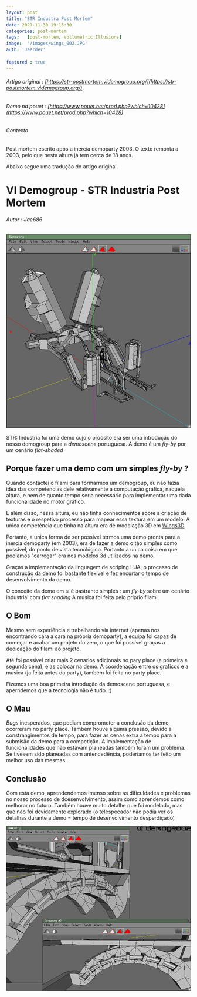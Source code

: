 ```yaml
---
layout: post
title: "STR Industra Post Mortem"
date: 2021-11-30 19:15:30
categories: post-mortem
tags:   [post-mortem, Vollumetric Illusions]
image:  '/images/wings_002.JPG'
auth: 'Jaerder'

featured : true
---
```


###### Artigo original : [https://str-postmortem.videmogroup.org/](https://str-postmortem.videmogroup.org/)
###### Demo na pouet : [https://www.pouet.net/prod.php?which=10428](https://www.pouet.net/prod.php?which=10428)

###### Contexto

Post mortem escrito após a inercia demoparty 2003. O texto remonta a 2003, pelo que nesta altura já tem cerca de 18 anos.


Abaixo segue uma tradução do artigo original. 


# VI Demogroup - STR Industria Post Mortem
###### Autor : Jae686

![str industria](/images/wings_002.JPG)

STR: Industria foi uma demo cujo o proósito era ser uma introdução do nosso demogroup para a *demoscene* portuguesa.
A demo é um *fly-by* por um cenário *flat-shaded*

## Porque fazer uma demo com um simples *fly-by* ?

Quando contactei o filami para formarmos um demogroup, eu não fazia idea das competencias dele relativamente a computação gráfica, naquela altura, e nem de quanto tempo seria necessário para implementar uma dada funcionalidade no motor gráfico.

E além disso, nessa altura, eu não tinha conhecimentos sobre a criação de texturas e o respetivo processo para mapear essa textura em um modelo.
A unica competência que tinha na altura era de modelação 3D em [Wings3D](http://http://www.wings3d.com/) 


Portanto, a unica forma de ser possivel termos uma demo pronta para a inercia demoparty (em 2003), era de fazer a demo o tão simples como possível, do ponto de vista tecnológico. Portanto a unica coisa em que podiamos "carregar" era nos modelos 3d utilizados na demo.

Graças a implementação da linguagem de scriping LUA, o processo de construção da demo foi bastante flexível e fez encurtar o tempo de desenvolvimento da demo.

O conceito da demo em sí é bastrante simples : um *fly-by* sobre um cenário industrial com *flat shading*
A musica foi feita pelo priprio filami.

## O Bom

Mesmo sem experiência e trabalhando via internet (apenas nos encontrando cara a cara na própria demoparty), a equipa foi capaz de começar e acabar um projeto do zero, o que foi possível graças a dedicação do filami ao projeto.

Até foi possivel criar mais 2 cenarios adicionais no pary place (a primeira e segunda cena), e as colocar na demo. A coordenação entre os graficos e a musica (ja feita antes da party), também foi feita no party place.

Fizemos uma boa primeira introdução da demoscene portuguesa, e aperndemos que a tecnologia não é tudo. :)

## O Mau

*Bugs* inesperados, que podiam comprometer a conclusão da demo, ocorreram no party place. Também houve alguma pressão, devido a constrangimentos de tempo, para fazer as cenas extra a tempo para a submisão da demo para a competição.
A implementação de funcionalidades que não estavam planeadas também foram um problema. Se tivesem sido planeadas com antencedência, poderiamos ter feito um melhor uso das mesmas.

## Conclusão

Com esta demo, aprendendemos imenso sobre as dificuldades e problemas no nosso processo de dcesenvolvimento, assim como aprendemos como melhorar no futuro.
Também houve muito detalhe que foi modelado, mas que não foi devidamente explorado (o telespecador não podia ver os detalhas durante a demo = tempo de desenvolvimento desperdiçado)

![str industria](/images/wings_003.jpg)

